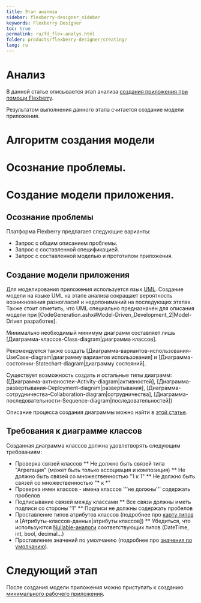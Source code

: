 ```yaml
---
title: Этап анализа
sidebar: flexberry-designer_sidebar
keywords: Flexberry Designer
toc: true
permalink: ru/fd_flex-analys.html
folder: products/flexberry-designer/creating/
lang: ru
---
```


# Анализ
В данной статье описывается этап анализа [создания приложения при помощи Flexberry](flexberry.html).

Результатом выполнения данного этапа считается создание модели приложения.

# Алгоритм создания модели
# Осознание проблемы.
# Создание модели приложения.

## Осознание проблемы
Платформа Flexberry предлагает следующие варианты:
* Запрос с общим описанием проблемы.
* Запрос с составленной спецификацией.
* Запрос с составленной моделью и прототипом приложения.

## Создание модели приложения
Для моделирования приложения используется язык [UML](http://ru.wikipedia.org/wiki/UML). Создание модели на языке UML на этапе анализа сокращает вероятность возникновения разногласий и недопониманий на последующих этапах. Также стоит отметить, что UML специально предназначен для описания модели при [CodeGeneration.ashx#Model-Driven_Development_2|Model-Driven разработке].

Минимально необходимый минимум диаграмм составляет лишь [Диаграмма-классов-Class-diagram|диаграмма классов].

Рекомендуется также создать [Диаграмма-вариантов-использования-UseCase-diagram|диаграмму вариантов использования] и [Диаграмма-состоянии-Statechart-diagram|диаграмму состояний].

Существует возможность создать и остальные типы диаграмм: ([Диаграмма-активностеи-Activity-diagram|активностей], [Диаграмма-развертывания-Deployment-diagram|развертывания], [Диаграмма-сотрудничества-Collaboration-diagram|сотрудничества], [Диаграмма-последовательности-Sequence-diagram|последовательностей])

Описание процесса создания диаграммы можно найти в [этой статье](editing-diagram.html).

## Требования к диаграмме классов
Созданная диаграмма классов должна удовлетворять следующим требованиям:
* Проверка связей классов
** Не должно быть связей типа "Агрегация" (может быть только ассоциация и композиция)
** Не должно быть связей со множественностью "1 к 1"
** Не должно быть связей со множественностью "* к *"
* Проверка имен классов - имена классов '''не должны''' содержать пробелов
* Подписывание связей между классами
** Все связи должны иметь подписи со стороны "1"
** Подписи не должны содержать пробелов
* Проставление типов атрибутов классов (подробнее про [карту типов](types-map.html) и [Атрибуты-классов-данных|атрибуты классов])
** Убедиться, что используются [Nullable-аналоги](nullable-types.html) соответствующих типов (DateTime, int, bool, decimal...)
* Проставление значений по умолчанию (подробнее про [значения по умолчанию](features-of-dafault-value-assignment.html)).


# Следующий этап
После создания модели приложения можно приступать к созданию [минимального рабочего приложения](flex-prototype.html).


